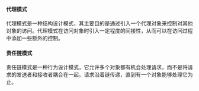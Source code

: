 #### 代理模式

代理模式是一种结构设计模式，其主要目的是通过引入一个代理对象来控制对其他对象的访问。代理模式在访问对象时引入一定程度的间接性，从而可以在访问过程中添加一些额外的控制。



#### 责任链模式

责任链模式是一种行为设计模式，它允许多个对象都有机会处理请求，而不是将请求的发送者和接收者耦合在一起。请求沿着链传递，直到有一个对象能够处理它为止。